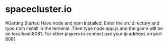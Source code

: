 # spacecluster.io

#Getting Started
    Have node and npm installed.
    Enter the src directory and type npm install in the terminal.
    Then type node app.js and the game will be on localhost:8081.
    For other players to connect use your ip address on port 8081.
    
